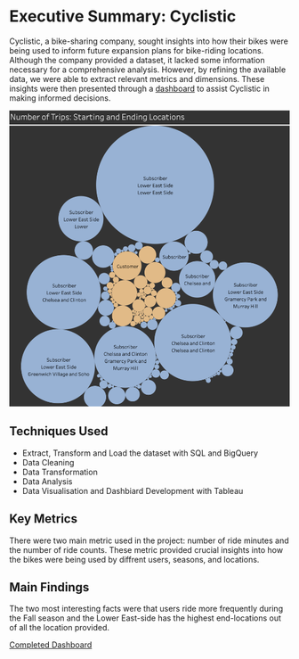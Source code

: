 # Executive Summary: Cyclistic
Cyclistic, a bike-sharing company, sought insights into how their bikes were being used to inform future expansion plans for bike-riding locations. Although the company provided a dataset, it lacked some information necessary for a comprehensive analysis. However, by refining the available data, we were able to extract relevant metrics and dimensions. These insights were then presented through a [dashboard](https://public.tableau.com/views/CyclisticBikeShare_17356144663650/CyclisticBikeShare?:language=en-GB&:sid=&:redirect=auth&:display_count=n&:origin=viz_share_link) to assist Cyclistic in making informed decisions.

![Chart: Number of Trips Based on Location](data-files/userTypeTriips.png)

## Techniques Used
- Extract, Transform and Load the dataset with SQL and BigQuery
- Data Cleaning
- Data Transformation
- Data Analysis
- Data Visualisation and Dashbiard Development with Tableau

## Key Metrics
There were two main metric used in the project: number of ride minutes and the number of ride counts. These metric provided crucial insights into how the bikes were being used by diffrent users, seasons, and locations.

## Main Findings
The two most interesting facts were that users ride more frequently during the Fall season and the Lower East-side has the highest end-locations out of all the location provided. 

[Completed Dashboard](https://public.tableau.com/views/CyclisticBikeShare_17356144663650/CyclisticBikeShare?:language=en-GB&:sid=&:redirect=auth&:display_count=n&:origin=viz_share_link)

